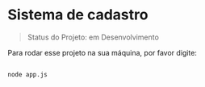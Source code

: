 # Sistema de cadastro #

> Status do Projeto: em Desenvolvimento

Para rodar esse projeto na sua máquina, por favor digite:

```

node app.js

```
